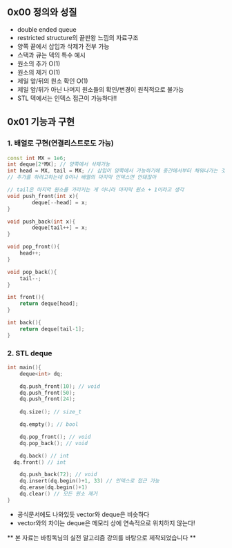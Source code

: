 ## 0x00 정의와 성질

- double ended queue
- restricted structure의 끝판왕 느낌의 자료구조
- 양쪽 끝에서 삽입과 삭제가 전부 가능
- 스택과 큐는 덱의 특수 예시
- 원소의 추가 O(1)
- 원소의 제거 O(1)
- 제일 앞/뒤의 원소 확인 O(1)
- 제일 앞/뒤가 아닌 나머지 원소들의 확인/변경이 원칙적으로 불가능
- STL 덱에서는 인덱스 접근이 가능하다!!

## 0x01 기능과 구현

### 1. 배열로 구현(연결리스트로도 가능)

```cpp
const int MX = 1e6;
int deque[2*MX]; // 양쪽에서 삭제가능
int head = MX, tail = MX; // 삽입이 양쪽에서 가능하기에 중간에서부터 채워나가는 것이 전략적이다.
// 추가를 하려고하는데 0이나 배열의 마지막 인덱스면 안돼잖아

// tail은 마지막 원소를 가리키는 게 아니라 마지막 원소 + 1이라고 생각
void push_front(int x){
		deque[--head] = x;
}

void push_back(int x){
		deque[tail++] = x; 
}

void pop_front(){
	head++;
}

void pop_back(){
	tail--;
}

int front(){
	return deque[head];
}

int back(){
	return deque[tail-1];
}
```

### 2. STL deque

```cpp
int main(){
	deque<int> dq;

	dq.push_front(10); // void
	dq.push_front(50); 
	dq.push_front(24);
	
	dq.size(); // size_t

	dq.empty(); // bool

	dq.pop_front(); // void
	dq.pop_back(); // void

	dq.back() // int
  dq.front() // int

	dq.push_back(72); // void
	dq.insert(dq.begin()+1, 33) // 인덱스로 접근 가능
	dq.erase(dq.begin()+1)
	dq.clear() // 모든 원소 제거 
}
```

- 공식문서에도 나와있듯 vector와 deque은 비슷하다
- vector와의 차이는 deque은 메모리 상에 연속적으로 위치하지 않는다!

** 본 자료는 바킹독님의 실전 알고리즘 강의를 바탕으로 제작되었습니다 **